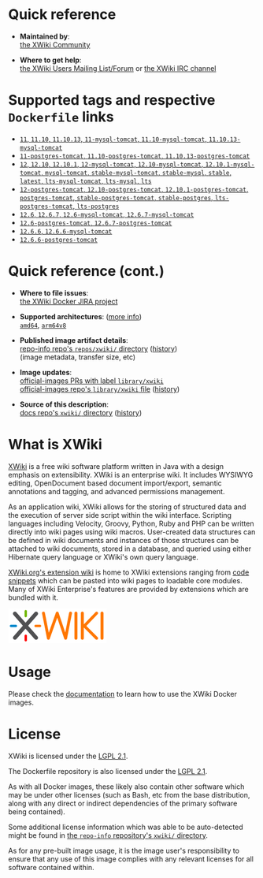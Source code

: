 <!--

********************************************************************************

WARNING:

    DO NOT EDIT "xwiki/README.md"

    IT IS AUTO-GENERATED

    (from the other files in "xwiki/" combined with a set of templates)

********************************************************************************

-->

# Quick reference

-	**Maintained by**:  
	[the XWiki Community](https://github.com/xwiki-contrib/docker-xwiki)

-	**Where to get help**:  
	[the XWiki Users Mailing List/Forum](http://dev.xwiki.org/xwiki/bin/view/Community/MailingLists) or [the XWiki IRC channel](http://dev.xwiki.org/xwiki/bin/view/Community/IRC)

# Supported tags and respective `Dockerfile` links

-	[`11`, `11.10`, `11.10.13`, `11-mysql-tomcat`, `11.10-mysql-tomcat`, `11.10.13-mysql-tomcat`](https://github.com/xwiki-contrib/docker-xwiki/blob/fc3d7a23974f857981b4a9bb6cd3b49a6a462882/11/mysql-tomcat/Dockerfile)
-	[`11-postgres-tomcat`, `11.10-postgres-tomcat`, `11.10.13-postgres-tomcat`](https://github.com/xwiki-contrib/docker-xwiki/blob/fc3d7a23974f857981b4a9bb6cd3b49a6a462882/11/postgres-tomcat/Dockerfile)
-	[`12`, `12.10`, `12.10.1`, `12-mysql-tomcat`, `12.10-mysql-tomcat`, `12.10.1-mysql-tomcat`, `mysql-tomcat`, `stable-mysql-tomcat`, `stable-mysql`, `stable`, `latest`, `lts-mysql-tomcat`, `lts-mysql`, `lts`](https://github.com/xwiki-contrib/docker-xwiki/blob/3f09b1d7e286b4c2ff611742c417a118111f5e84/12/mysql-tomcat/Dockerfile)
-	[`12-postgres-tomcat`, `12.10-postgres-tomcat`, `12.10.1-postgres-tomcat`, `postgres-tomcat`, `stable-postgres-tomcat`, `stable-postgres`, `lts-postgres-tomcat`, `lts-postgres`](https://github.com/xwiki-contrib/docker-xwiki/blob/3f09b1d7e286b4c2ff611742c417a118111f5e84/12/postgres-tomcat/Dockerfile)
-	[`12.6`, `12.6.7`, `12.6-mysql-tomcat`, `12.6.7-mysql-tomcat`](https://github.com/xwiki-contrib/docker-xwiki/blob/b0cf482e10e8b0507122ce654f5a7d660063620f/12/mysql-tomcat/Dockerfile)
-	[`12.6-postgres-tomcat`, `12.6.7-postgres-tomcat`](https://github.com/xwiki-contrib/docker-xwiki/blob/b0cf482e10e8b0507122ce654f5a7d660063620f/12/postgres-tomcat/Dockerfile)
-	[`12.6.6`, `12.6.6-mysql-tomcat`](https://github.com/xwiki-contrib/docker-xwiki/blob/6e8cf93219d2b42759376f4348aff4199671b574/12/mysql-tomcat/Dockerfile)
-	[`12.6.6-postgres-tomcat`](https://github.com/xwiki-contrib/docker-xwiki/blob/6e8cf93219d2b42759376f4348aff4199671b574/12/postgres-tomcat/Dockerfile)

# Quick reference (cont.)

-	**Where to file issues**:  
	[the XWiki Docker JIRA project](http://jira.xwiki.org/browse/XDOCKER)

-	**Supported architectures**: ([more info](https://github.com/docker-library/official-images#architectures-other-than-amd64))  
	[`amd64`](https://hub.docker.com/r/amd64/xwiki/), [`arm64v8`](https://hub.docker.com/r/arm64v8/xwiki/)

-	**Published image artifact details**:  
	[repo-info repo's `repos/xwiki/` directory](https://github.com/docker-library/repo-info/blob/master/repos/xwiki) ([history](https://github.com/docker-library/repo-info/commits/master/repos/xwiki))  
	(image metadata, transfer size, etc)

-	**Image updates**:  
	[official-images PRs with label `library/xwiki`](https://github.com/docker-library/official-images/pulls?q=label%3Alibrary%2Fxwiki)  
	[official-images repo's `library/xwiki` file](https://github.com/docker-library/official-images/blob/master/library/xwiki) ([history](https://github.com/docker-library/official-images/commits/master/library/xwiki))

-	**Source of this description**:  
	[docs repo's `xwiki/` directory](https://github.com/docker-library/docs/tree/master/xwiki) ([history](https://github.com/docker-library/docs/commits/master/xwiki))

# What is XWiki

[XWiki](http://xwiki.org) is a free wiki software platform written in Java with a design emphasis on extensibility. XWiki is an enterprise wiki. It includes WYSIWYG editing, OpenDocument based document import/export, semantic annotations and tagging, and advanced permissions management.

As an application wiki, XWiki allows for the storing of structured data and the execution of server side script within the wiki interface. Scripting languages including Velocity, Groovy, Python, Ruby and PHP can be written directly into wiki pages using wiki macros. User-created data structures can be defined in wiki documents and instances of those structures can be attached to wiki documents, stored in a database, and queried using either Hibernate query language or XWiki's own query language.

[XWiki.org's extension wiki](http://extensions.xwiki.org) is home to XWiki extensions ranging from [code snippets](http://snippets.xwiki.org) which can be pasted into wiki pages to loadable core modules. Many of XWiki Enterprise's features are provided by extensions which are bundled with it.

![logo](https://raw.githubusercontent.com/docker-library/docs/6fb07a8dacbad5cc548b87e4c267823a4aa98660/xwiki/logo.png)

# Usage

Please check the [documentation](https://github.com/xwiki-contrib/docker-xwiki/blob/master/README.md) to learn how to use the XWiki Docker images.

# License

XWiki is licensed under the [LGPL 2.1](https://github.com/xwiki-contrib/docker-xwiki/blob/master/LICENSE).

The Dockerfile repository is also licensed under the [LGPL 2.1](https://github.com/xwiki-contrib/docker-xwiki/blob/master/LICENSE).

As with all Docker images, these likely also contain other software which may be under other licenses (such as Bash, etc from the base distribution, along with any direct or indirect dependencies of the primary software being contained).

Some additional license information which was able to be auto-detected might be found in [the `repo-info` repository's `xwiki/` directory](https://github.com/docker-library/repo-info/tree/master/repos/xwiki).

As for any pre-built image usage, it is the image user's responsibility to ensure that any use of this image complies with any relevant licenses for all software contained within.
